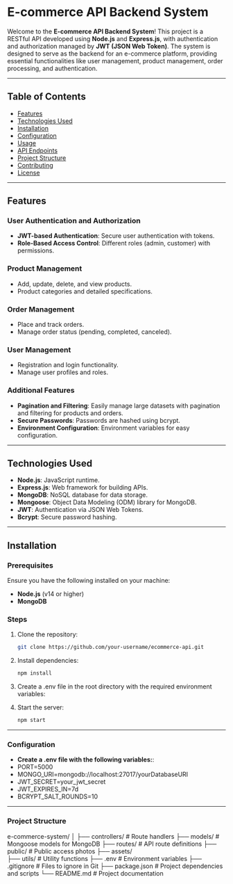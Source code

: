 # E-commerce API Backend System

Welcome to the **E-commerce API Backend System**! This project is a RESTful API developed using **Node.js** and **Express.js**, with authentication and authorization managed by **JWT (JSON Web Token)**. The system is designed to serve as the backend for an e-commerce platform, providing essential functionalities like user management, product management, order processing, and authentication.

---

## Table of Contents

- [Features](#features)
- [Technologies Used](#technologies-used)
- [Installation](#installation)
- [Configuration](#configuration)
- [Usage](#usage)
- [API Endpoints](#api-endpoints)
- [Project Structure](#project-structure)
- [Contributing](#contributing)
- [License](#license)

---

## Features

### User Authentication and Authorization
- **JWT-based Authentication**: Secure user authentication with tokens.
- **Role-Based Access Control**: Different roles (admin, customer) with permissions.

### Product Management
- Add, update, delete, and view products.
- Product categories and detailed specifications.

### Order Management
- Place and track orders.
- Manage order status (pending, completed, canceled).

### User Management
- Registration and login functionality.
- Manage user profiles and roles.

### Additional Features
- **Pagination and Filtering**: Easily manage large datasets with pagination and filtering for products and orders.
- **Secure Passwords**: Passwords are hashed using bcrypt.
- **Environment Configuration**: Environment variables for easy configuration.

---

## Technologies Used

- **Node.js**: JavaScript runtime.
- **Express.js**: Web framework for building APIs.
- **MongoDB**: NoSQL database for data storage.
- **Mongoose**: Object Data Modeling (ODM) library for MongoDB.
- **JWT**: Authentication via JSON Web Tokens.
- **Bcrypt**: Secure password hashing.

---

## Installation

### Prerequisites
Ensure you have the following installed on your machine:
- **Node.js** (v14 or higher)
- **MongoDB**

### Steps
1. Clone the repository:
   ```bash
   git clone https://github.com/your-username/ecommerce-api.git
   
2. Install dependencies:
   ```bash
   npm install
   
3. Create a .env file in the root directory with the required environment variables:
   
4. Start the server:
   ```bash
   npm start

---

### Configuration

- **Create a .env file with the following variables:**:
-  PORT=5000
-  MONGO_URI=mongodb://localhost:27017/yourDatabaseURI
-  JWT_SECRET=your_jwt_secret
-  JWT_EXPIRES_IN=7d
-  BCRYPT_SALT_ROUNDS=10

---

### Project Structure
e-commerce-system/
│
├── controllers/       # Route handlers
├── models/            # Mongoose models for MongoDB
├── routes/            # API route definitions
├── public/            # Public access photos
├── assets/           
├── utils/             # Utility functions
├── .env               # Environment variables
├── .gitignore         # Files to ignore in Git
├── package.json       # Project dependencies and scripts
└── README.md          # Project documentation


